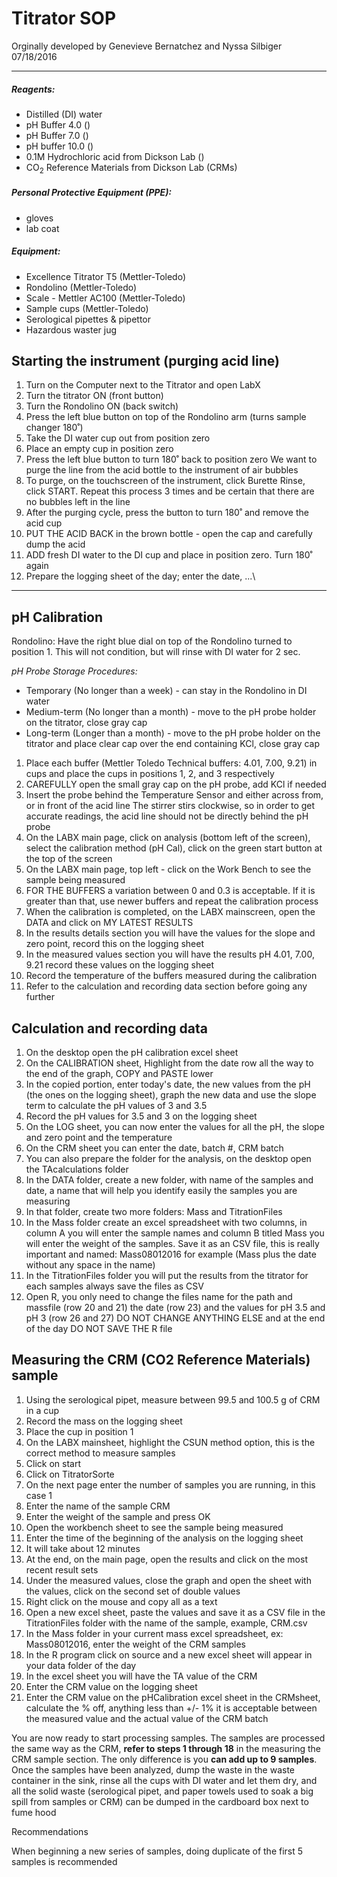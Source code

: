 # Titrator SOP

Orginally developed by Genevieve Bernatchez and Nyssa Silbiger 07/18/2016

---

##### Reagents:
- Distilled (DI) water
- pH Buffer 4.0 ()
- pH Buffer 7.0 ()
- pH buffer 10.0 ()
- 0.1M Hydrochloric acid from Dickson Lab ()
- CO<sub>2</sub> Reference Materials from Dickson Lab (CRMs)

##### Personal Protective Equipment (PPE):
- gloves
- lab coat

##### Equipment:
- Excellence Titrator T5 (Mettler-Toledo)
- Rondolino (Mettler-Toledo)
- Scale - Mettler AC100 (Mettler-Toledo)
- Sample cups (Mettler-Toledo)
- Serological pipettes & pipettor
- Hazardous waster jug


## Starting the instrument (purging acid line)

1. Turn on the Computer next to the Titrator and open LabX
2. Turn the titrator ON (front button)
3. Turn the Rondolino ON (back switch)
4. Press the left blue button on top of the Rondolino arm (turns sample changer 180˚)
5. Take the DI water cup out from position zero
6. Place an empty cup in position zero
7. Press the left blue button to turn 180˚ back to position zero
      We want to purge the line from the acid bottle to the instrument of air bubbles
8. To purge, on the touchscreen of the instrument, click Burette Rinse, click START. Repeat this process 3 times and be certain that there are no bubbles left in the line
9. After the purging cycle, press the button to turn 180˚ and remove the acid cup
10. PUT THE ACID BACK in the brown bottle - open the cap and carefully dump the acid
11. ADD fresh DI water to the DI cup and place in position zero. Turn 180˚ again
12. Prepare the logging sheet of the day; enter the date, ...\
---

## pH Calibration

Rondolino: Have the right blue dial on top of the Rondolino turned to position 1. This will not condition, but will rinse with DI water for 2 sec.

*pH Probe Storage Procedures:*
- Temporary (No longer than a week) - can stay in the Rondolino in DI water
- Medium-term (No longer than a month) - move to the pH probe holder on the titrator, close gray cap
- Long-term (Longer than a month) - move to the pH probe holder on the titrator and place clear cap over the end containing KCl, close gray cap


1. Place each buffer (Mettler Toledo Technical buffers: 4.01, 7.00, 9.21) in cups and place the cups in positions 1, 2, and 3 respectively
2. CAREFULLY open the small gray cap on the pH probe, add KCl if needed
3. Insert the probe behind the Temperature Sensor and either across from, or in front of the acid line
     The stirrer stirs clockwise, so in order to get accurate readings, the acid line should not be directly behind the pH probe
4. On the LABX main page, click on analysis (bottom left of the screen), select the calibration method (pH Cal), click on the green start button at the top of the screen
5. On the LABX main page, top left - click on the Work Bench to see the sample being measured
6. FOR THE BUFFERS a variation between 0 and 0.3 is acceptable. If it is greater than that, use newer buffers and repeat the calibration process
7. When the calibration is completed, on the LABX mainscreen, open the DATA and click on MY LATEST RESULTS
8. In the results details section you will have the values for the slope and zero point, record this on the logging sheet
9. In the measured values section you will have the results pH 4.01, 7.00, 9.21 record these values on the logging sheet
10. Record the temperature of the buffers measured during the calibration
11. Refer to the calculation and recording data section before going any further

## Calculation and recording data

1. On the desktop open the pH calibration excel sheet
2. On the CALIBRATION sheet, Highlight from the date row all the way to the end of the graph, COPY and PASTE lower
3. In the copied portion, enter today's date, the new values from the pH (the ones on the logging sheet), graph the new data and use the slope term to calculate the pH values of 3 and 3.5
4. Record the pH values for 3.5 and 3 on the logging sheet
5. On the LOG sheet, you can now enter the values for all the pH, the slope and zero point and the temperature
6. On the CRM sheet you can enter the date, batch #, CRM batch
7. You can also prepare the folder for the analysis, on the desktop open the TAcalculations folder
8. In the DATA folder, create a new folder, with name of the samples and date, a name that will help you identify easily the samples you are measuring
9. In that folder, create two more folders: Mass and TitrationFiles
10. In the Mass folder create an excel spreadsheet with two columns, in column A you will enter the sample names and column B titled Mass you will enter the weight of the samples. Save it as an CSV file, this is really important and named: Mass08012016 for example (Mass plus the date without any space in the name)
11. In the TitrationFiles folder you will put the results from the titrator for each samples always save the files as CSV
12. Open R, you only need to change the files name for the path and massfile (row 20 and 21)   the date (row 23)  and the values for pH 3.5 and pH 3 (row 26 and 27) DO NOT CHANGE ANYTHING ELSE and at the end of the day DO NOT SAVE THE R file

## Measuring the CRM (CO2 Reference Materials) sample

1. Using the serological pipet, measure between 99.5 and 100.5 g of CRM in a cup
2. Record the mass on the logging sheet
3. Place the cup in position 1
4. On the LABX mainsheet, highlight the CSUN method option, this is the correct method to measure samples
5. Click on start
6. Click on TitratorSorte
7. On the next page enter the number of samples you are running, in this case 1
8. Enter the name of the sample CRM
9. Enter the weight of the sample and press OK
10. Open the workbench sheet to see the sample being measured
11. Enter the time of the beginning of the analysis on the logging sheet
12. It will take about 12 minutes
13. At the end, on the main page, open the results and click on the most recent result sets
14. Under the measured values, close the graph and open the sheet with the values, click on the second set of double values
15. Right click on the mouse and copy all as a text
16. Open a new excel sheet, paste the values and save it as a CSV file in the TitrationFiles folder with the name of the sample, example, CRM.csv
17. In the Mass folder in your current mass excel spreadsheet, ex: Mass08012016, enter the weight of the CRM samples
18. In the R program click on source and a new excel sheet will appear in your data folder of the day
19. In the excel sheet you will have the TA value of the CRM
20. Enter the CRM value on the logging sheet
21. Enter the CRM value on the pHCalibration excel sheet in the CRMsheet, calculate the % off, anything less than +/- 1% it is acceptable between the measured value and the actual value of the CRM batch

You are now ready to start processing samples.
The samples are processed the same way as the CRM, **refer to steps 1 through 18** in the measuring the CRM sample section.
The only difference is you **can add up to 9 samples**.
Once the samples have been analyzed, dump the waste in the waste container in the sink,
rinse all the cups with DI water and let them dry, and 
all the solid waste (serological pipet, and paper towels used to soak a big spill from samples or CRM) can be dumped in the cardboard box next to fume hood

Recommendations

When beginning a new series of samples, doing duplicate of the first 5 samples is recommended
